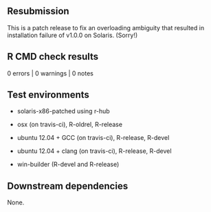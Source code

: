 ## Resubmission

This is a patch release to fix an overloading ambiguity that resulted in installation failure of v1.0.0 on Solaris. (Sorry!)

## R CMD check results

0 errors | 0 warnings | 0 notes

## Test environments

- solaris-x86-patched using r-hub

- osx (on travis-ci), R-oldrel, R-release            
- ubuntu 12.04 + GCC (on travis-ci), R-release, R-devel
- ubuntu 12.04 + clang (on travis-ci), R-release, R-devel
- win-builder (R-devel and R-release)

## Downstream dependencies

None. 
